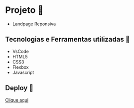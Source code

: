 # Projeto :rocket:
- Landpage Reponsiva

## Tecnologias e Ferramentas utilizadas :robot:
- VsCode
- HTML5
- CSS3
- Flexbox
- Javascript

## Deploy 🔌

[Clique aqui](https://gustavogss.github.io/flexpage/)

